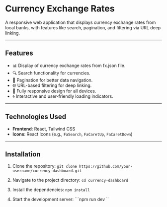 # Currency Exchange Rates 

A responsive web application that displays currency exchange rates from local banks, with features like search, pagination, and filtering via URL deep linking.

---

## Features

- 📊 Display of currency exchange rates from fx.json file.
- 🔍 Search functionality for currencies.
- 📄 Pagination for better data navigation.
- 🌐 URL-based filtering for deep linking.
- 📱 Fully responsive design for all devices.
- 🌀 Interactive and user-friendly loading indicators.

---

## Technologies Used

- **Frontend**: React, Tailwind CSS
- **Icons**: React Icons (e.g., `FaSearch`, `FaCaretUp`, `FaCaretDown`)

---

## Installation

1. Clone the repository:
   ```git clone https://github.com/your-username/currency-dashboard.git ```

2. Navigate to the project directory: 
   ```cd currency-dashboard ```

3. Install the dependencies: 
   ``` npm install ```

4. Start the development server: 
   ```npm run dev ``